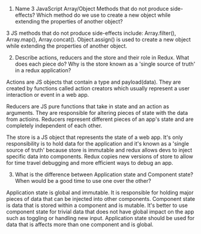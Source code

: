1.  Name 3 JavaScript Array/Object Methods that do not produce side-effects? Which method do we use to create a new object while extending the properties of another object?

3 JS methods that do not produce side-effects include: Array.filter(), Array.map(), Array.concat(). Object.assign() is used to create a new object while extending the properties of another object.

2.  Describe actions, reducers and the store and their role in Redux. What does each piece do? Why is the store known as a 'single source of truth' in a redux application?

Actions are JS objects that contain a type and payload(data). They are created by functions called action creators which usually represent a user interaction or event in a web app.

Reducers are JS pure functions that take in state and an action as arguments. They are responsible for altering pieces of state with the data from actioins. Reducers represent different pieces of an app's state and are completely independent of each other.

The store is a JS object that represents the state of a web app. It's only responsibility is to hold data for the application and it's known as a 'single source of truth' because store is immutable and redux allows devs to inject specific data into components. Redux copies new versions of store to allow for time travel debugging and more efficient ways to debug an app.

3.  What is the difference between Application state and Component state? When would be a good time to use one over the other?

Application state is global and immutable. It is responsible for holding major pieces of data that can be injected into other components. Component state is data that is stored within a component and is mutable. It's better to use component state for trivial data that does not have global impact on the app such as toggling or handling new input. Application state should be used for data that is affects more than one component and is global.
